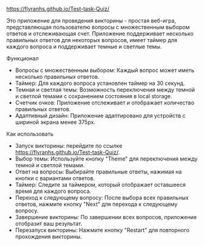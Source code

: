 https://flyranhs.github.io/Test-task-Quiz/

Это приложение для проведения викторины - простая веб-игра, представляющая пользователю вопросы с множественным выбором ответов и отслеживающая счет. Приложение поддерживает несколько правильных ответов для некоторых вопросов, имеет таймер для каждого вопроса и поддерживает темные и светлые темы.

Функционал
 - Вопросы с множественным выбором: Каждый вопрос может иметь несколько правильных ответов.
 - Таймер: Для каждого вопроса установлен таймер на 30 секунд.
 - Темная и светлая темы: Возможность переключения между темной и светлой темами с сохранением состояния в local storage.
 - Счетчик очков: Приложение отслеживает и отображает количество правильных ответов.
 - Адаптивный дизайн: Приложение адаптировано для устройств с шириной экрана менее 375px.

Как использовать
 - Запуск викторины: перейдите по ссылке https://flyranhs.github.io/Test-task-Quiz/.
 - Выбор темы: Используйте кнопку "Theme" для переключения между темной и светлой темами.
 - Ответ на вопросы: Выбирайте правильные ответы, нажимая на кнопки с вариантами ответов.
 - Таймер: Следите за таймером, который отображает оставшееся время для каждого вопроса.
 - Переход к следующему вопросу: После выбора всех правильных ответов, нажмите кнопку "Next" для перехода к следующему вопросу.
 - Завершение викторины: По завершении всех вопросов, приложение отобразит ваш результат.
 - Перезапуск викторины: Нажмите кнопку "Restart" для повторного прохождения викторины.